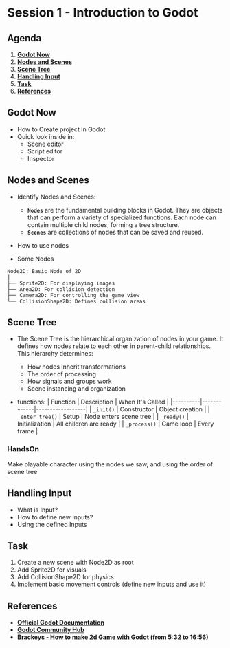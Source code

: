 # Session 1 - Introduction to Godot

## Agenda

1. **[Godot Now](#godot-now)**
2. **[Nodes and Scenes](#nodes-and-scenes)**
3. **[Scene Tree](#scene-tree)**
4. **[Handling Input](#handling-input)**
5. **[Task](#Task)**
6. **[References](#references)**

## Godot Now

- How to Create project in Godot
- Quick look inside in:
  - Scene editor
  - Script editor
  - Inspector

## Nodes and Scenes

- Identify Nodes and Scenes:

  - **`Nodes`** are the fundamental building blocks in Godot. They are objects that can perform a variety of specialized functions. Each node can contain multiple child nodes, forming a tree structure.
  - **`Scenes`** are collections of nodes that can be saved and reused.

- How to use nodes

- Some Nodes

```
Node2D: Basic Node of 2D
|
├── Sprite2D: For displaying images
├── Area2D: For collision detection
├── Camera2D: For controlling the game view
└── CollisionShape2D: Defines collision areas
```

## Scene Tree

- The Scene Tree is the hierarchical organization of nodes in your game. It defines how nodes relate to each other in parent-child relationships. This hierarchy determines:

  - How nodes inherit transformations
  - The order of processing
  - How signals and groups work
  - Scene instancing and organization

- functions:
  | Function | Description | When It's Called |
  |----------|-------------|------------------|
  | `_init()` | Constructor | Object creation |
  | `_enter_tree()` | Setup | Node enters scene tree |
  | `_ready()` | Initialization | All children are ready |
  | `_process()` | Game loop | Every frame |

### HandsOn

Make playable character using the nodes we saw, and using the order of scene tree

## Handling Input

- What is Input?
- How to define new Inputs?
- Using the defined Inputs

## Task

1. Create a new scene with Node2D as root
2. Add Sprite2D for visuals
3. Add CollisionShape2D for physics
4. Implement basic movement controls (define new inputs and use it)

## References

- **[Official Godot Documentation](https://docs.godotengine.org/)**
- **[Godot Community Hub](https://godotengine.org/community/)**
- **[Brackeys - How to make 2d Game with Godot](https://youtu.be/LOhfqjmasi0?si=0M95npbsypR-ebCT&t=332) (from 5:32 to 16:56)**
